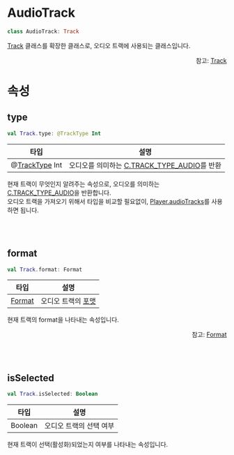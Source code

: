 # AudioTrack

```kotlin
class AudioTrack: Track
```
[Track](../track/home.md) 클래스를 확장한 클래스로, 오디오 트랙에 사용되는 클래스입니다.

<div align="right">
참고: <a href="../track/home.md">Track</a>
</div>

# 속성

## type
```kotlin
val Track.type: @TrackType Int
```
|타입|설명|
|:--:|:--:|
|@[TrackType](https://developer.android.com/reference/androidx/media3/common/C.TrackType) Int|오디오를 의미하는 [C.TRACK_TYPE_AUDIO](https://developer.android.com/reference/androidx/media3/common/C#TRACK_TYPE_AUDIO())를 반환|

현재 트랙이 무엇인지 알려주는 속성으로, 오디오를 의미하는 [C.TRACK_TYPE_AUDIO](https://developer.android.com/reference/androidx/media3/common/C#TRACK_TYPE_AUDIO())을 반환합니다.<br>
오디오 트랙을 가져오기 위해서 타입을 비교할 필요없이, [Player.audioTracks](../../interface/player/home.md#audiotracks)를 사용하면 됩니다.

<br><br>
## format
```kotlin
val Track.format: Format
```
|타입|설명|
|:--:|:--:|
|[Format](https://developer.android.com/reference/androidx/media3/common/Format)|오디오 트랙의 [포맷](https://developer.android.com/reference/androidx/media3/common/Format)|

현재 트랙의 format을 나타내는 속성입니다.

<div align="right">
참고: <a href="https://developer.android.com/reference/androidx/media3/common/Format">Format</a>
</div>

<br><br>
## isSelected
```kotlin
val Track.isSelected: Boolean
```
|타입|설명|
|:--:|:--:|
|Boolean|오디오 트랙의 선택 여부|

현재 트랙이 선택(활성화)되었는지 여부를 나타내는 속성입니다.
